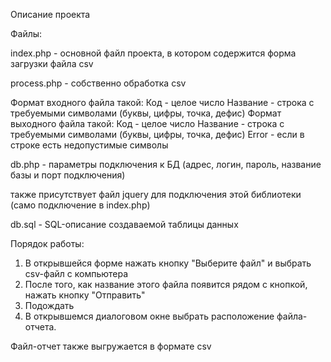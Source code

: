 Описание проекта

Файлы:

index.php - основной файл проекта, в котором содержится форма загрузки файла csv

process.php - собственно обработка csv

Формат входного файла такой:
Код - целое число
Название - строка с требуемыми символами (буквы, цифры, точка, дефис)
Формат выходного файла такой:
Код - целое число
Название - строка с требуемыми символами (буквы, цифры, точка, дефис)
Error - если в строке есть недопустимые символы

db.php - параметры подключения к БД (адрес, логин, пароль, название базы и порт подключения)

также присутствует файл jquery для подключения этой библиотеки (само подключение в index.php)

db.sql - SQL-описание создаваемой таблицы данных

Порядок работы:
1. В открывшейся форме нажать кнопку "Выберите файл" и выбрать csv-файл с компьютера
2. После того, как название этого файла появится рядом с кнопкой, нажать кнопку "Отправить"
3. Подождать
4. В открывшемся диалоговом окне выбрать расположение файла-отчета.

Файл-отчет также выгружается в формате csv